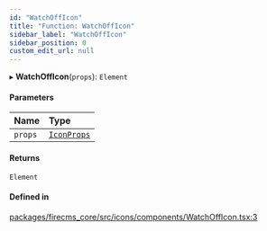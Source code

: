 ```yaml
---
id: "WatchOffIcon"
title: "Function: WatchOffIcon"
sidebar_label: "WatchOffIcon"
sidebar_position: 0
custom_edit_url: null
---
```


▸ **WatchOffIcon**(`props`): `Element`

#### Parameters

| Name | Type |
| :------ | :------ |
| `props` | [`IconProps`](../types/IconProps.md) |

#### Returns

`Element`

#### Defined in

[packages/firecms_core/src/icons/components/WatchOffIcon.tsx:3](https://github.com/FireCMSco/firecms/blob/d45f3739/packages/firecms_core/src/icons/components/WatchOffIcon.tsx#L3)
